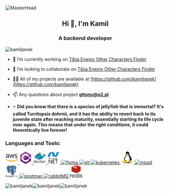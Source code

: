 ![MasterHead](https://img.freepik.com/free-vector/secret-project-cartoon-banner-scientific-bunker_107791-8018.jpg?w=1800&t=st=1683475381~exp=1683475981~hmac=0311ec8152665205110ebec7ab2b1000adc64242e37ae7b8d5c26affb690825b)
<h2 align="center">Hi 👋, I'm Kamil</h2>
<h3 align="center">A backend developer</h3>

<p align="left"> <img src="https://komarev.com/ghpvc/?username=kamiljanek&label=Profile%20views&color=0e75b6&style=flat" alt="kamiljanek" /> </p>

- 🔭 I’m currently working on [Tibia Enemy Other Characters Finder](https://github.com/kamiljanek/Tibia-EnemyOtherCharactersFinder)

- 👯 I’m looking to collaborate on [Tibia Enemy Other Characters Finder](https://github.com/kamiljanek/Tibia-EnemyOtherCharactersFinder)

- 👨‍💻 All of my projects are available at [https://github.com/kamiljanek](https://github.com/kamiljanek)

- 📫 Any questions about project **gttony@o2.pl**

- ⚡ **Did you know that there is a species of jellyfish that is immortal? It's called Turritopsis dohrnii, and it has the ability to revert back to its juvenile state after reaching maturity, essentially starting its life cycle over again. This means that under the right conditions, it could theoretically live forever!**

<p align="left">
</p>

<h3 align="left">Languages and Tools:</h3>
<p align="left"> <a href="https://aws.amazon.com" target="_blank" rel="noreferrer"> <img src="https://raw.githubusercontent.com/devicons/devicon/master/icons/amazonwebservices/amazonwebservices-original-wordmark.svg" alt="aws" width="40" height="40"/> </a> <a href="https://www.w3schools.com/cs/" target="_blank" rel="noreferrer"> <img src="https://raw.githubusercontent.com/devicons/devicon/master/icons/csharp/csharp-original.svg" alt="csharp" width="40" height="40"/> </a> <a href="https://www.docker.com/" target="_blank" rel="noreferrer"> <img src="https://raw.githubusercontent.com/devicons/devicon/master/icons/docker/docker-original-wordmark.svg" alt="docker" width="40" height="40"/> </a> <a href="https://dotnet.microsoft.com/" target="_blank" rel="noreferrer"> <img src="https://raw.githubusercontent.com/devicons/devicon/master/icons/dot-net/dot-net-original-wordmark.svg" alt="dotnet" width="40" height="40"/> </a> <a href="https://www.figma.com/" target="_blank" rel="noreferrer"> <img src="https://www.vectorlogo.zone/logos/figma/figma-icon.svg" alt="figma" width="40" height="40"/> </a> <a href="https://git-scm.com/" target="_blank" rel="noreferrer"> <img src="https://www.vectorlogo.zone/logos/git-scm/git-scm-icon.svg" alt="git" width="40" height="40"/> </a> <a href="https://kubernetes.io" target="_blank" rel="noreferrer"> <img src="https://www.vectorlogo.zone/logos/kubernetes/kubernetes-icon.svg" alt="kubernetes" width="40" height="40"/> </a> <a href="https://www.linux.org/" target="_blank" rel="noreferrer"> <img src="https://raw.githubusercontent.com/devicons/devicon/master/icons/linux/linux-original.svg" alt="linux" width="40" height="40"/> </a> <a href="https://www.microsoft.com/en-us/sql-server" target="_blank" rel="noreferrer"> <img src="https://www.svgrepo.com/show/303229/microsoft-sql-server-logo.svg" alt="mssql" width="40" height="40"/> </a> <a href="https://www.postgresql.org" target="_blank" rel="noreferrer"> <img src="https://raw.githubusercontent.com/devicons/devicon/master/icons/postgresql/postgresql-original-wordmark.svg" alt="postgresql" width="40" height="40"/> </a> <a href="https://postman.com" target="_blank" rel="noreferrer"> <img src="https://www.vectorlogo.zone/logos/getpostman/getpostman-icon.svg" alt="postman" width="40" height="40"/> </a> <a href="https://www.rabbitmq.com" target="_blank" rel="noreferrer"> <img src="https://www.vectorlogo.zone/logos/rabbitmq/rabbitmq-icon.svg" alt="rabbitMQ" width="40" height="40"/> </a> <a href="https://redis.io" target="_blank" rel="noreferrer"> <img src="https://raw.githubusercontent.com/devicons/devicon/master/icons/redis/redis-original-wordmark.svg" alt="redis" width="40" height="40"/> </a> </p>

<p style="display:flex;">
  <img align="left" height="160" src="https://github-readme-stats.vercel.app/api/top-langs?username=kamiljanek&show_icons=true&locale=en&layout=compact" alt="kamiljanek">
  <img align="left" height="160" src="https://github-readme-stats.vercel.app/api?username=kamiljanek&show_icons=true&locale=en" alt="kamiljanek">
  <br>
  <img align="left" height="160" src="https://github-readme-streak-stats.herokuapp.com/?user=kamiljanek&" alt="kamiljanek">
</p>
